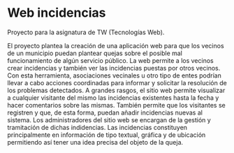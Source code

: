 # Web incidencias

Proyecto para la asignatura de TW (Tecnologías Web).

El proyecto plantea la creación de una aplicación web para que los vecinos de un municipio puedan plantear quejas sobre el posible mal funcionamiento de algún servicio público. La
web permite a los vecinos crear incidencias y también ver las incidencias puestas por otros vecinos. Con esta herramienta, asociaciones vecinales u otro tipo de entes podrían llevar a cabo acciones coordinadas para informar y
solicitar la resolución de los problemas detectados.
A grandes rasgos, el sitio web permite visualizar a cualquier visitante del mismo las incidencias existentes hasta la fecha y hacer comentarios sobre las mismas. También permite que los visitantes se registren y que, de esta forma, puedan añadir 
incidencias nuevas al sistema. Los administradores del sitio web se encargan de la gestión y tramitación de dichas indidencias.
Las incidencias constituyen principalmente en información de tipo textual, gráfica y de ubicación permitiendo así tener una idea precisa del objeto de la queja.



